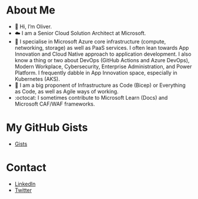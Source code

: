 # About Me
- 👋 Hi, I’m Oliver.
- ☁️ I am a Senior Cloud Solution Architect at Microsoft.
- 👀 I specialise in Microsoft Azure core infrastructure (compute, networking, storage) as well as PaaS services. I often lean towards App Innovation and Cloud Native approach to application development. I also know a thing or two about DevOps (GitHub Actions and Azure DevOps), Modern Workplace, Cybersecurity, Enterprise Administration, and Power Platform. I frequently dabble in App Innovation space, especially in Kubernetes (AKS).
- 🌱 I am a big proponent of Infrastructure as Code (Bicep) or Everything as Code, as well as Agile ways of working.
- :octocat: I sometimes contribute to Microsoft Learn (Docs) and Microsoft CAF/WAF frameworks.

# My GitHub Gists
- [Gists](https://gist.github.com/oliverlabs)

# Contact
- [LinkedIn](https://www.linkedin.com/in/oliver-gulich/)
- [Twitter](https://twitter.com/mattsonster)


<!---
oliverlabs/oliverlabs is a ✨ special ✨ repository because its `README.md` (this file) appears on your GitHub profile.
You can click the Preview link to take a look at your changes.
--->

